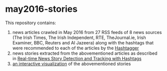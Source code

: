 # may2016-stories

This repository contains:<br>
1. news articles crawled in May 2016 from 27 RSS feeds of 8 news sources (The Irish Times, The Irish Independent, RTE, TheJournal.ie, Irish Examiner, BBC, Reuters and Al Jazeera) along with the hashtags that were recommended to each of the articles by the [Hashtagger](http://dl.acm.org/citation.cfm?id=2882982)<br>
2. news stories extracted from the abovementioned articles as described in [Real-time News Story Detection and Tracking with Hashtags]()<br>
3. [an interactive visualization](https://gevra.github.io/may2016-stories/) of the abovementioned stories
